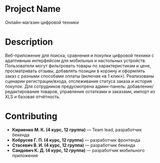 # Project Name
Онлайн-магазин цифровой техники 

# Description
Веб-приложение для поиска, сравнения и покупки цифровой техники с адаптивным интерфейсом для мобильных и настольных устройств. Пользователи могут фильтровать товары по характеристикам и цене, просматривать отзывы, добавлять позиции в корзину и оформлять заказ с разными способами оплаты (включая «в 1 клик»). Реализованы сценарии регистрации/входа, отслеживания статуса заказа и история покупок. Для сотрудников предусмотрена админ-панель: добавление/редактирование товаров, управление остатками и заказами, импорт из XLS и базовая отчётность.

# Contributing
- **Кириенко М. К. (4 курс, 12 группа)** — Team lead, разработчик бекенда
- **Кобрусев Г. П. (4 курс, 12 группа)** — разработчик фронтенда
- **Стасевич В. И. (4 курс, 12 группа)** — разработчик бекенда
- **Сандович К. Д. (4 курс, 12 группа)** — разработчик мобильного приложения







